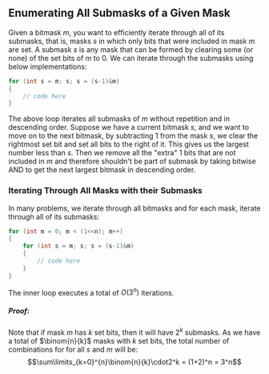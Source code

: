 ## Enumerating All Submasks of a Given Mask
Given a bitmask $m$, you want to efficiently iterate through all of its submasks, that is, masks $s$ in which only bits that were included in mask $m$ are set. A submask $s$ is any mask that can be formed by clearing some (or none) of the set bits of $m$ to $0$.
We can iterate through the submasks using below implementations:
```cpp
for (int s = m; s; s = (s-1)&m)
{
	// code here
}
```
The above loop iterates all submasks of $m$ without repetition and in descending order.
Suppose we have a current bitmask $s$, and we want to move on to the next bitmask, by subtracting $1$ from the mask $s$, we clear the rightmost set bit and set all bits to the right of it. This gives us the largest number less than $s$. Then we remove all the "extra" $1$ bits that are not included in $m$ and therefore shouldn't be part of submask by taking bitwise AND to get the next largest bitmask in descending order.
### Iterating Through All Masks with their Submasks
In many problems, we iterate through all bitmasks and for each mask, iterate through all of its submasks:
```cpp
for (int m = 0; m < (1<<n); m++)
{
	for (int s = m; s; s = (s-1)&m)
	{
		// code here
	}
}
```
The inner loop executes a total of $O(3^n)$ iterations.
##### Proof:
Note that if mask $m$ has $k$ set bits, then it will have $2^k$ submasks. As we have a total of $\binom{n}{k}$ masks with $k$ set bits, the total number of combinations for for all $s$ and $m$ will be:
$$\sum\limits_{k=0}^{n}\binom{n}{k}\cdot2^k = (1+2)^n = 3^n$$